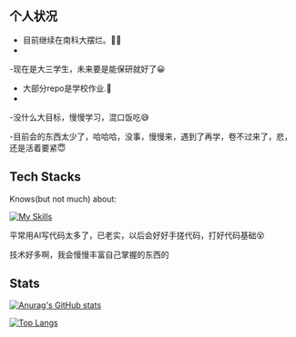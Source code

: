 
## 个人状况

- 目前继续在南科大摆烂。😶‍🌫️
- 
-现在是大三学生，未来要是能保研就好了😀

- 大部分repo是学校作业.🤗
- 
-没什么大目标，慢慢学习，混口饭吃😅

-目前会的东西太少了，哈哈哈，没事，慢慢来，遇到了再学，卷不过来了，悲，还是活着要紧😇

## Tech Stacks

Knows(but not much) about:

[![My Skills](https://skillicons.dev/icons?i=py,java,mysql,git,github,latex,md,postgres,pycharm)](https://skillicons.dev)

平常用AI写代码太多了，已老实，以后会好好手搓代码，打好代码基础😵

技术好多啊，我会慢慢丰富自己掌握的东西的

## Stats

[![Anurag's GitHub stats](https://github-readme-stats.vercel.app/api?username=freshtian)](https://github.com/anuraghazra/github-readme-stats)

[![Top Langs](https://github-readme-stats.vercel.app/api/top-langs/?username=freshtian&layout=compact&hide=vhdl,verilog,systemverilog,assembly,plpgsql&exclude_repo=SUSTech-CS301-xiaotiancai-not-watch)](https://github.com/anuraghazra/github-readme-stats)
